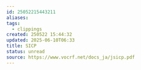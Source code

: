 ```yaml
---
id: 25052215443211
aliases: 
tags:
  - clippings
created: 250522 15:44:32
updated: 2025-06-10T06:33
title: SICP
status: unread
source: https://www.vocrf.net/docs_ja/jsicp.pdf
---
```



